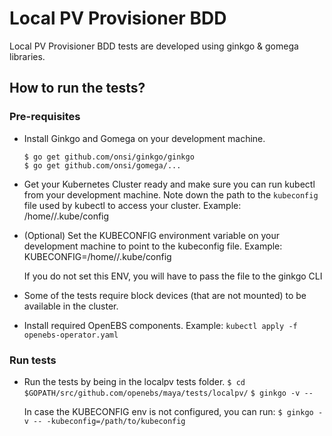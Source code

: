 # Local PV Provisioner BDD

Local PV Provisioner BDD tests are developed using ginkgo & gomega libraries.

## How to run the tests?

### Pre-requisites

- Install Ginkgo and Gomega on your development machine. 
  ```
  $ go get github.com/onsi/ginkgo/ginkgo
  $ go get github.com/onsi/gomega/...
  ```
- Get your Kubernetes Cluster ready and make sure you can run 
  kubectl from your development machine. 
  Note down the path to the `kubeconfig` file used by kubectl 
  to access your cluster.  Example: /home/<user>/.kube/config

- (Optional) Set the KUBECONFIG environment variable on your 
  development machine to point to the kubeconfig file. 
  Example: KUBECONFIG=/home/<user>/.kube/config

  If you do not set this ENV, you will have to pass the file 
  to the ginkgo CLI

- Some of the tests require block devices (that are not mounted)
  to be available in the cluster.

- Install required OpenEBS components. 
  Example: `kubectl apply -f openebs-operator.yaml`

### Run tests

- Run the tests by being in the localpv tests folder. 
  `$ cd $GOPATH/src/github.com/openebs/maya/tests/localpv/`
  `$ ginkgo -v --`
 
  In case the KUBECONFIG env is not configured, you can run:
  `$ ginkgo -v -- -kubeconfig=/path/to/kubeconfig`

